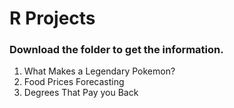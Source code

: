 # R Projects

### Download the folder to get the information.

1. What Makes a Legendary Pokemon?
2. Food Prices Forecasting
3. Degrees That Pay you Back

